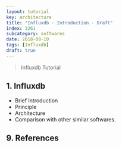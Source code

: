 ```yaml
---
layout: tutorial
key: architecture
title: "Influxdb - Introduction - Draft"
index: 3261
subcategory: softwares
date: 2018-08-10
tags: [Influxdb]
draft: true
---
```


> Influxdb Tutorial

## 1. Influxdb
* Brief Introduction
* Principle
* Architecture
* Comparison with other similar softwares.


## 9. References
